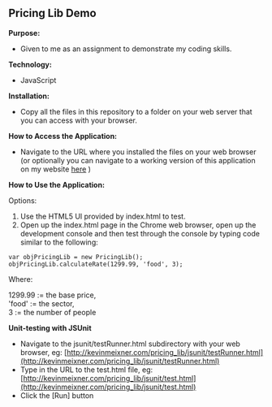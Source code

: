 ## Pricing Lib Demo ##

**Purpose:**

* Given to me as an assignment to demonstrate my coding skills.  

**Technology:**

* JavaScript

**Installation:**

* Copy all the files in this repository to a folder on your web server that you can access with your browser.

**How to Access the Application:**

* Navigate to the URL where you installed the files on your web browser (or optionally you can navigate to a working version of this application 
on my website [here](http://kevinmeixner.com/pricing_lib/) )

**How to Use the Application:**

Options:

1. Use the HTML5 UI provided by index.html to test.
2. Open up the index.html page in the Chrome web browser, open up the development console and then test through the console by typing code similar to the following:

```
var objPricingLib = new PricingLib();
objPricingLib.calculateRate(1299.99, 'food', 3);
```

Where: 

1299.99 := the base price,  
'food' := the sector,  
3 := the number of people

**Unit-testing with JSUnit**

* Navigate to the jsunit/testRunner.html subdirectory with your web browser, eg: [http://kevinmeixner.com/pricing_lib/jsunit/testRunner.html](http://kevinmeixner.com/pricing_lib/jsunit/testRunner.html)
* Type in the URL to the test.html file, eg: [http://kevinmeixner.com/pricing_lib/jsunit/test.html](http://kevinmeixner.com/pricing_lib/jsunit/test.html)
* Click the [Run] button






